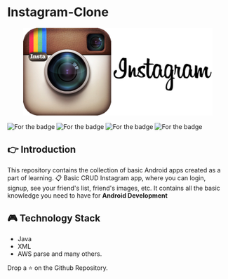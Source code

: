 # Instagram-Clone

<p align = "center">
  <img src="https://github.com/salonigupta1/Instagram-Clone/blob/master/ParseStarterProject/src/main/res/gallery_instagram-logo.png" height = "200px">
</p>

  
  ![For the badge](https://forthebadge.com/images/badges/built-by-developers.svg)
  ![For the badge](https://forthebadge.com/images/badges/built-by-hipsters.svg)
  ![For the badge](https://forthebadge.com/images/badges/built-for-android.svg)
  ![For the badge](https://forthebadge.com/images/badges/built-with-science.svg)
 
 
 
 
 ## 👉 Introduction
  This repository contains the collection of basic Android apps created as a part of learning. 📋 Basic CRUD Instagram app, where you can login, signup, see your friend's list, friend's images, etc.
 It contains all the basic knowledge you need to have for <b>Android Development</b>
  
 ## 🎮 Technology Stack
 - Java
 - XML
 - AWS parse 
   and many others.
 
 
 Drop a ⭐ on the Github Repository.
